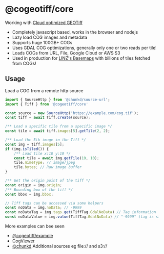 # @cogeotiff/core

Working with [Cloud optimized GEOTiff](https://www.cogeo.org/)

-  Completely javascript based, works in the browser and nodejs
-  Lazy load COG images and metadata
-  Supports huge 100GB+ COGs
-  Uses GDAL COG optimizations, generally only one or two reads per tile!
-  Loads COGs from URL, File, Google Cloud or AWS S3
-  Used in production for [LINZ's Basemaps](https://github.com/linz/basemaps) with billions of tiles fetched from COGs!

## Usage

Load a COG from a remote http source

```typescript
import { SourceHttp } from '@chunkd/source-url';
import { Tiff } from '@cogeotiff/core'

const source = new SourceHttp('https://example.com/cog.tif');
const tiff = await Tiff.create(source);

/** Load a specific tile from a specific image */
const tile = await tiff.images[5].getTile(2, 2);

/** Load the 5th image in the Tiff */
const img = tiff.images[5];
if (img.isTiled()) {
    /** Load tile x:10 y:10 */
    const tile = await img.getTile(10, 10);
    tile.mimeType; // image/jpeg
    tile.bytes; // Raw image buffer
}

/** Get the origin point of the tiff */
const origin = img.origin;
/** Bounding box of the tiff */
const bbox = img.bbox;

// Tiff tags can be accessed via some helpers
const noData = img.noData; // -9999
const noDataTag = img.tags.get(TiffTag.GdalNoData) // Tag information
const noDataValue = img.value(TiffTag.GdalNoData) // "-9999" (tag is stored as a string)
```


More examples can bee seen

- [@cogeotiff/example](https://github.com/blacha/cogeotiff/tree/master/packages/examples)
- [CogViewer](https://github.com/blacha/cogeotiff-web)
- [@chunkd](https://github.com/blacha/chunkd) Additional sources eg file:// and s3://
